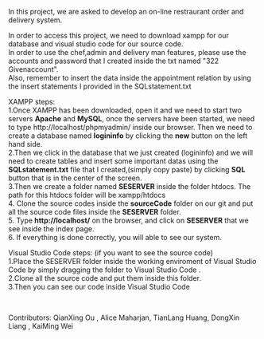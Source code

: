 In this project, we are asked to develop an on-line restraurant order and delivery system.


In order to access this project, we need to download xampp for our database and visual studio code for our source code.
<br>
In order to use the chef,admin and delivery man features, please use the accounts and password that I created inside the txt named "322 Givenaccount".
<br>
Also, remember to insert the data inside the appointment relation by using the insert statements I provided in the SQLstatement.txt

XAMPP steps:<br>1.Once XAMPP has been downloaded, open it and we need to start two servers <b>Apache</b> and <b>MySQL</b>, once the servers have been started, we need to type http://localhost/phpmyadmin/ inside our browser. Then we need to create a database named <b>logininfo</b> by clicking the <b>new</b> button on the left hand side.
<br>2.Then we click in the database that we just created (logininfo) and we will need to create tables and insert some important datas using the <b>SQLstatement.txt</b> file that I created,(simply copy paste) by clicking <b>SQL</b> button that is in the center of the screen.
<br>3.Then we create a folder named <b>SESERVER</b> inside the folder htdocs. The path for this htdocs folder will be xampp/htdocs
<br>4. Clone the source codes inside the <b>sourceCode</b> folder on our git and put all the source code files inside the <b>SESERVER</b> folder.
<br>5. Type <b>http://localhost/</b> on the browser, and click on <b>SESERVER</b> that we see inside the index page.
<br>6. If everything is done correctly, you will able to see our system.



Visual Studio Code steps: (if you want to see the source code)
<br>
1.Place the SESERVER folder inside the working enviroment of Visual Studio Code by simply dragging the folder to Visual Studio Code .
<br>
2.Clone all the source code and put them inside this folder.
<br>
3.Then you can see our code inside Visual Studio Code

<br>

Contributors: QianXing Ou ,  Alice Maharjan, TianLang Huang, DongXin Liang ,  KaiMing Wei



